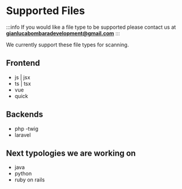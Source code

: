 # Supported Files

:::info
If you would like a file type to be supported please contact us at **gianlucabombaradevelopment@gmail.com**
:::

We currently support these file types for scanning.

## Frontend

- js | jsx
- ts | tsx
- vue
- quick

## Backends

- php
-twig
- laravel

## Next typologies we are working on

- java
- python
- ruby ​​on rails